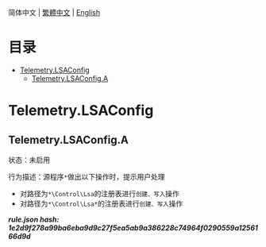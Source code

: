 


  
简体中文 | [繁體中文](README_zh_tw.md) | [English](README_en_us.md)  
  

目录
==

* [Telemetry.LSAConfig](#telemetrylsaconfig)
	* [Telemetry.LSAConfig.A](#telemetrylsaconfiga)

# Telemetry.LSAConfig

## Telemetry.LSAConfig.A
  
状态：未启用

行为描述：源程序`*`做出以下操作时，提示用户处理
- 对路径为`*\Control\Lsa`的注册表进行`创建、写入`操作
- 对路径为`*\Control\Lsa*`的注册表进行`创建、写入`操作
  
***rule.json hash: 1e2d9f278a99ba6eba9d9c27f5ea5ab9a386228c74964f0290559a1256166d9d***